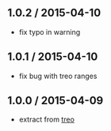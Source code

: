 ## 1.0.2 / 2015-04-10

* fix typo in warning

## 1.0.1 / 2015-04-10

* fix bug with treo ranges

## 1.0.0 / 2015-04-09

* extract from [treo](http://treojs.com)
